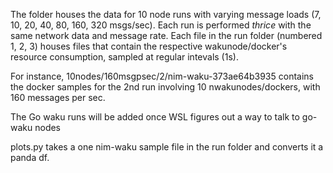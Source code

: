 The folder houses the data for 10 node runs with varying message loads (7, 10, 20, 40, 80, 160, 320 msgs/sec). Each run is performed *thrice* with the same network data and message rate. Each file in the run folder (numbered 1, 2, 3) houses  files that contain the respective wakunode/docker's resource consumption, sampled at regular intevals (1s).

For instance, 10nodes/160msgpsec/2/nim-waku-373ae64b3935 contains the docker samples for the 2nd run involving 10 nwakunodes/dockers, with 160 messages per sec.

The Go waku runs will be added once WSL figures out a way to talk to go-waku nodes

plots.py takes a one nim-waku sample file in the run folder and converts it a panda df. 
